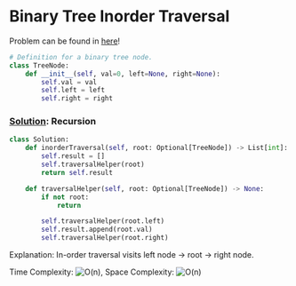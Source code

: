 # Binary Tree Inorder Traversal

Problem can be found in [here](https://leetcode.com/problems/binary-tree-inorder-traversal/)!

```python
# Definition for a binary tree node.
class TreeNode:
    def __init__(self, val=0, left=None, right=None):
        self.val = val
        self.left = left
        self.right = right
```

### [Solution](/Binary%20Tree/94-BinaryTreeInorderTraversal/solution.py): Recursion

```python
class Solution:
    def inorderTraversal(self, root: Optional[TreeNode]) -> List[int]:
        self.result = []
        self.traversalHelper(root)
        return self.result

    def traversalHelper(self, root: Optional[TreeNode]) -> None:
        if not root:
            return

        self.traversalHelper(root.left)
        self.result.append(root.val)
        self.traversalHelper(root.right)
```

Explanation: In-order traversal visits left node → root → right node.

Time Complexity: ![O(n)](<https://latex.codecogs.com/svg.image?\inline&space;O(n)>), Space Complexity: ![O(n)](<https://latex.codecogs.com/svg.image?\inline&space;O(n)>)
